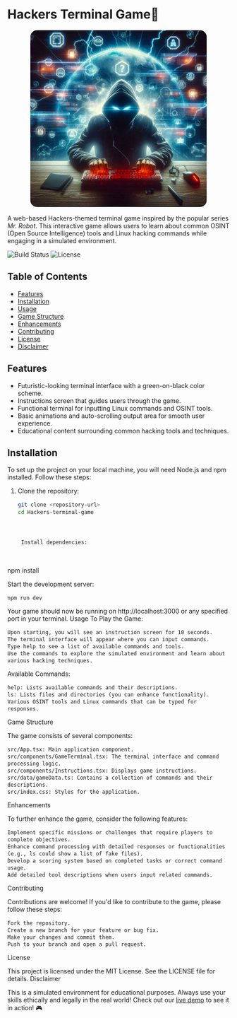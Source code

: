 # Hackers Terminal Game🚀
<p align="center">
  <img src="https://raw.githubusercontent.com/ronoc2020/Hackers_Terminal_Game/main/Hakcers%20Terminal%20Game%20banner.jpg" alt="Logo" style="width: 400px; border-radius: 15px;"/>
</p>

A web-based Hackers-themed terminal game inspired by the popular series *Mr. Robot*. This interactive game allows users to learn about common OSINT (Open Source Intelligence) tools and Linux hacking commands while engaging in a simulated environment.


![Build Status](https://img.shields.io/travis/yourusername/yourrepository.svg?style=flat-square)
![License](https://img.shields.io/badge/license-MIT-brightgreen.svg)

## Table of Contents
- [Features](#features)
- [Installation](#installation)
- [Usage](#usage)
- [Game Structure](#game-structure)
- [Enhancements](#enhancements)
- [Contributing](#contributing)
- [License](#license)
- [Disclaimer](#disclaimer)

## Features
- Futuristic-looking terminal interface with a green-on-black color scheme.
- Instructions screen that guides users through the game.
- Functional terminal for inputting Linux commands and OSINT tools.
- Basic animations and auto-scrolling output area for smooth user experience.
- Educational content surrounding common hacking tools and techniques.

## Installation

To set up the project on your local machine, you will need Node.js and npm installed. Follow these steps:

1. Clone the repository:
   ```bash
   git clone <repository-url>
   cd Hackers-terminal-game

    

    Install dependencies:

          

npm install

    

Start the development server:

      

    npm run dev

        

Your game should now be running on http://localhost:3000 or any specified port in your terminal.
Usage
To Play the Game:

    Upon starting, you will see an instruction screen for 10 seconds.
    The terminal interface will appear where you can input commands.
    Type help to see a list of available commands and tools.
    Use the commands to explore the simulated environment and learn about various hacking techniques.

Available Commands:

    help: Lists available commands and their descriptions.
    ls: Lists files and directories (you can enhance functionality).
    Various OSINT tools and Linux commands that can be typed for responses.

Game Structure

The game consists of several components:

    src/App.tsx: Main application component.
    src/components/GameTerminal.tsx: The terminal interface and command processing logic.
    src/components/Instructions.tsx: Displays game instructions.
    src/data/gameData.ts: Contains a collection of commands and their descriptions.
    src/index.css: Styles for the application.

Enhancements

To further enhance the game, consider the following features:

    Implement specific missions or challenges that require players to complete objectives.
    Enhance command processing with detailed responses or functionalities (e.g., ls could show a list of fake files).
    Develop a scoring system based on completed tasks or correct command usage.
    Add detailed tool descriptions when users input related commands.

Contributing

Contributions are welcome! If you'd like to contribute to the game, please follow these steps:

    Fork the repository.
    Create a new branch for your feature or bug fix.
    Make your changes and commit them.
    Push to your branch and open a pull request.

License

This project is licensed under the MIT License. See the LICENSE file for details.
Disclaimer

This is a simulated environment for educational purposes. Always use your skills ethically and legally in the real world!
Check out our [live demo](http://your-live-demo-link.com) to see it in action! 🎮
